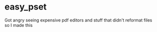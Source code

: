 # easy_pset
Got angry seeing expensive pdf editors and stuff that didn't reformat files so I made this
